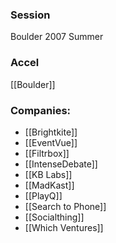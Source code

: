 
### Session
Boulder 2007 Summer

### Accel
[[Boulder]]

### Companies:
- [[Brightkite]]
- [[EventVue]]
- [[Filtrbox]]
- [[IntenseDebate]]
- [[KB Labs]]
- [[MadKast]]
- [[PlayQ]]
- [[Search to Phone]]
- [[Socialthing]]
- [[Which Ventures]]


